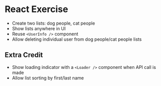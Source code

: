 # React Exercise

* Create two lists: dog people, cat people
* Show lists anywhere in UI
* Reuse `<UserInfo />` component
* Allow deleting individual user from dog people/cat people lists

## Extra Credit
* Show loading indicator with a `<Loader />` component when API call is made
* Allow list sorting by first/last name
